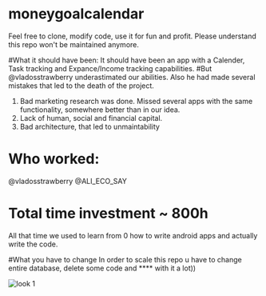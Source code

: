 # moneygoalcalendar
Feel free to clone, modify code, use it for fun and profit.
Please understand this repo won't be maintained anymore.

#What it should have been:
  It should have been an app with a Calender, Task tracking and Expance/Income tracking capabilities.
  #But 
  @vladosstrawberry underastimated our abilities. Also he had made several mistakes that led to the death of the project.
  1. Bad marketing research was done. Missed several apps with the same functionality, somewhere better than in our idea.
  2. Lack of human, social and financial capital.
  3. Bad architecture, that led to unmaintability
  
  
# Who worked:
  @vladosstrawberry
  @ALI_ECO_SAY
  
# Total time investment ~ 800h
  All that time we used to learn from 0 how to write android apps and actually write the code.



#What you have to change
In order to scale this repo u have to change entire database, delete some code and **** with it a lot))


![look 1](https://imgur.com/a/jeOxMaZ)
